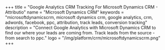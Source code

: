 +++
title = "Google Analytics CRM Tracking For Microsoft Dynamics CRM - Attributio"
name = "Microsoft Dynamics CRM"
keywords = "microsoftdynamicscrm, microsoft dynamics crm, google analytics, crm, adwords, facebook, ppc, attribution, track leads, conversion tracking"
description = "Connect Google Analytics with Microsoft Dynamics CRM to find our where your leads are coming from. Track leads from the source - from search to ppc."
logo = "/img/platform/crm/microsoftdynamicscrm.png"
+++
